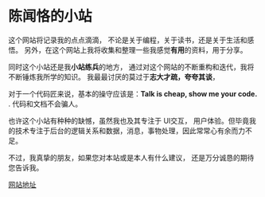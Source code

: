 # 陈闻恪的小站
这个网站将记录我的点点滴滴， 不论是关于编程，关于读书，还是关于生活和感悟。 另外，在这个网站上我将收集和整理一些我感觉**有用**的资料，用于分享。 

同时这个小站还是我**小站练兵**的地方， 通过对这个网站的不断重构和迭代，我将不断锤炼我所学的知识。 我最最讨厌的莫过于**志大才疏，夸夸其谈**， 

对于一个代码匠来说，基本的操守应该是：**Talk is cheap, show me your code.** . 代码和文档不会骗人。 

也许这个小站有种种的缺憾，虽然我也及其专注于 UI交互， 用户体验。但毕竟我的技术专注于后台的逻辑关系和数据，消息，事物处理，因此常常心有余而力不足。

不过，我真挚的朋友，如果您对本站或是本人有什么建议， 还是万分诚恳的期待您告诉我。

[网站地址](http://123.207.54.56/)
